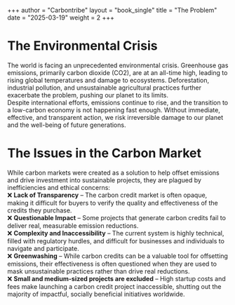 +++
author = "Carbontribe"
layout = "book_single"
title = "The Problem"
date = "2025-03-19"
weight = 2
+++


# The Environmental Crisis  

The world is facing an unprecedented environmental crisis. Greenhouse gas emissions, primarily carbon dioxide (CO2), are at an all-time high, leading to rising global temperatures and damage to ecosystems. Deforestation, industrial pollution, and unsustainable agricultural practices further exacerbate the problem, pushing our planet to its limits.  
Despite international efforts, emissions continue to rise, and the transition to a low-carbon economy is not happening fast enough. Without immediate, effective, and transparent action, we risk irreversible damage to our planet and the well-being of future generations.  



# The Issues in the Carbon Market  

While carbon markets were created as a solution to help offset emissions and drive investment into sustainable projects, they are plagued by inefficiencies and ethical concerns:  
❌ **Lack of Transparency** – The carbon credit market is often opaque, making it difficult for buyers to verify the quality and effectiveness of the credits they purchase.  
❌ **Questionable Impact** – Some projects that generate carbon credits fail to deliver real, measurable emission reductions.  
❌ **Complexity and Inaccessibility** – The current system is highly technical, filled with regulatory hurdles, and difficult for businesses and individuals to navigate and participate.  
❌ **Greenwashing** – While carbon credits can be a valuable tool for offsetting emissions, their effectiveness is often questioned when they are used to mask unsustainable practices rather than drive real reductions.  
❌ **Small and medium-sized projects are excluded** – High startup costs and fees make launching a carbon credit project inaccessible, shutting out the majority of impactful, socially beneficial initiatives worldwide.  
